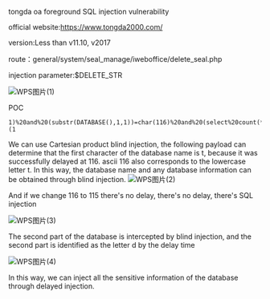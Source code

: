 tongda oa foreground SQL injection vulnerability

official website:https://www.tongda2000.com/

version:Less than v11.10, v2017

route：general/system/seal_manage/iweboffice/delete_seal.php

injection parameter:$DELETE_STR


![WPS图片(1)](https://github.com/nagenanhai/cve/assets/42707759/5a855137-1829-41f2-8ff5-4ca530d76f83)

POC
```
1)%20and%20(substr(DATABASE(),1,1))=char(116)%20and%20(select%20count(*)%20from%20information_schema.columns%20A,information_schema.columns%20B)%20and(1)=(1
```
We can use Cartesian product blind injection, the following payload can determine that the first character of the database name is t, because it was successfully delayed at 116. ascii 116 also corresponds to the lowercase letter t. In this way, the database name and any database information can be obtained through blind injection.
![WPS图片(2)](https://github.com/nagenanhai/cve/assets/42707759/8b83d9b0-75e3-44f6-a589-d8026a1f9c42)

And if we change 116 to 115 there's no delay, there's no delay, there's SQL injection

![WPS图片(3)](https://github.com/nagenanhai/cve/assets/42707759/d483722b-22ad-4d88-a7b6-af4321adbd52)

The second part of the database is intercepted by blind injection, and the second part is identified as the letter d by the delay time

![WPS图片(4)](https://github.com/nagenanhai/cve/assets/42707759/c8f3a9d6-6624-4b5c-acf0-05ab8842580e)


In this way, we can inject all the sensitive information of the database through delayed injection.
